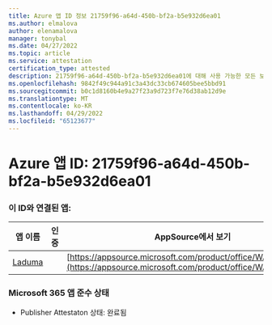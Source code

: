 ```yaml
---
title: Azure 앱 ID 정보 21759f96-a64d-450b-bf2a-b5e932d6ea01
ms.author: elmalova
author: elenamalova
manager: tonybal
ms.date: 04/27/2022
ms.topic: article
ms.service: attestation
certification_type: attested
description: 21759f96-a64d-450b-bf2a-b5e932d6ea01에 대해 사용 가능한 모든 보안 및 규정 준수 정보입니다.
ms.openlocfilehash: 9842f49c944a91c3a43dc33cb674605bee5bbd91
ms.sourcegitcommit: b0c1d8160b4e9a27f23a9d723f7e76d38ab12d9e
ms.translationtype: MT
ms.contentlocale: ko-KR
ms.lasthandoff: 04/29/2022
ms.locfileid: "65123677"
---
```

# <a name="azure-app-id-21759f96-a64d-450b-bf2a-b5e932d6ea01"></a>Azure 앱 ID: 21759f96-a64d-450b-bf2a-b5e932d6ea01


### <a name="apps-associated-with-this-id"></a>이 ID와 연결된 앱:
| **앱 이름** | **인증** | **AppSource에서 보기** |
|--------------|---------------|-----------------------|
| [Laduma](../forward/WA200003907.md) |  | [https://appsource.microsoft.com/product/office/WA200003907](https://appsource.microsoft.com/product/office/WA200003907) |

### <a name="microsoft-365-app-compliance-status"></a>Microsoft 365 앱 준수 상태
- Publisher Attestaton 상태: 완료됨
